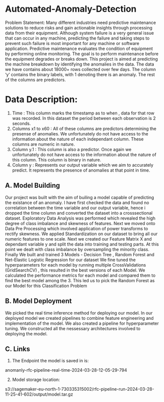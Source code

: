# Automated-Anomaly-Detection

Problem Statement:
Many different industries need predictive maintenance solutions to reduce risks and gain actionable insights through processing data from their equipment.
Although system failure is a very general issue that can occur in any machine, predicting the failure and taking steps to prevent such failure is most important for any machine or software application.
Predictive maintenance evaluates the condition of equipment by performing online monitoring. The goal is to perform maintenance before the equipment degrades or breaks down.
This project is aimed at predicting the machine breakdown by identifying the anomalies in the data.
The data we have contains about 18000+ rows collected over few days. The column ‘y’ contains the binary labels, with 1 denoting there is an anomaly. 
The rest of the columns are predictors.  

# Data Description:
1. Time : This column marks the timestamp as to when , data for that row was recorded. In this dataset the period between each observation is 2 seconds.
2. Columns x1 to x60 : All of these columns are predictors determining the presense of anomalies. We unfortunately do not have access to the information about the nature of each independant column. These columns are numeric in nature.
3. Column y.1 : This column is also a predictor. Once again we unfortunately do not have access to the information about the nature of this column. This column is binary in nature.
4. Column y : Represents our output variable which we aim to accurately predict. It represents the presence of anomalies at that point in time.


## A. Model Building
Our project was built with the aim of builing a model capable of predicting the existance of an anomaly.
I have first checked the data and found no correlation between the time variable and our output variable, hence i dropped the time column and converted the dataset into a crosssectional dataset.
Exploratory Data Analysis was performed which revealed the high degree of class imbalance and skewness of features.
Next we moved onto Data Pre Processing which involved application of power transforms to rectify skewness.
We applied Standardization on our dataset to bring all our numeric features to one scale.
Next we created our Feature Matrix X and dependant variable y and split the data into training and testing parts.
At this point we dealt with class imbalance by oversampling the minority class.
Finally We built and trained 3 Models - Decision Tree , Random Forest and Net-Elastic Logistic Regression for our dataset
We fine tuned the hyperparameters for each model by running multiple CrossValidations (GridSearchCV) , this resulted in the best versions of each Model.
We calculated the performance metrics for each model and compared them to find the best model among the 3.
This led us to pick the Random Forest as our Model for this Classification Problem

## B. Model Deployment
We picked the real time inference method for deploying our model.
In our deployed model we created pipelines to combine feature engineering and implementation of the model.
We also created a pipeline for hyperparameter tuning.
We constructed all the nessessary architectures involved to deploying the model.

## C. Links 
1. The Endpoint the model is saved in is:

anomanly-rfc-pipeline-real-time-2024-03-28-12-05-29-794

2. Model storage location: 

s3://sagemaker-eu-north-1-730335315002/rfc-pipeline-run-2024-03-28-11-25-41-602/output/model.tar.gz

